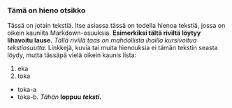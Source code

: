 ### Tämä on hieno otsikko

Tässä on jotain tekstiä. Itse asiassa tässä on todella hienoa tekstiä, jossa on oikein kauniita Markdown-osuuksia.
**Esimerkiksi tältä riviltä löytyy lihavoitu lause.**
*Tällä rivillä taas on mahdollista ihailla kursivoitua tekstiosuutta.*
Linkkejä, kuvia tai muita hienouksia ei tämän tekstin seasta löydy, mutta tässäpä vielä oikein kaunis lista:
1. eka
2. toka
  - toka-a
  - toka-b.
_Tähän_ **loppuu** _**teksti.**_

